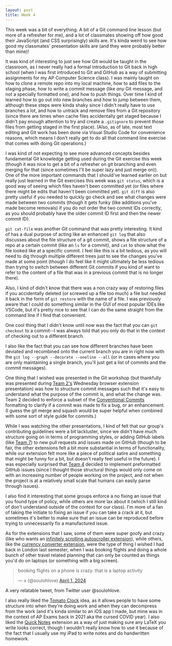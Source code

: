 ```yaml
---
layout: post
title: Week 4
---
```


This week was a bit of everything. A bit of a Git command line lesson (but more of a refresher for me), and a lot of classmates showing off how good their JavaScript (and CSS surprisingly) skills are. It's kinda weird to see how good my classmates' presentation skills are (and they were probably better than mine)!

<!--more-->

It was kind of interesting to just see how Git would be taught in the classroom, as I never really had a formal introduction to Git back in high school (when I was first introduced to Git and GitHub as a way of submitting assignments for my AP Computer Science class). I was mainly taught on how to clone a remote repo into my local machine, how to add files to the staging phase, how to write a commit message (like *any* Git message, and not a specially formatted one), and how to push things. Over time I kind of learned how to go out into new branches and how to jump between them, although these steps were kinda shaky since I didn't really have to use branches a lot, and how to untrack and remove files from a Git repository (since there are times when cache files accidentally get staged because I didn't pay enough attention to try and create a `.gitignore` to prevent those files from getting staged in the first place). (Also, as of late, most text editing and Git work has been done via Visual Studio Code for convenience reasons, which means I don't really get to do all that command line exercise that comes with doing Git operations.)

I was kind of not expecting to see more advanced concepts besides fundamental Git knowledge getting used during the Git exercise this week (though it was nice to get a bit of a refresher on git branching and even merging for that (since sometimes I'll be super lazy and just merge on)). One of the more important commands that I should've learned earlier on but really just learned in the Git exercises this week was `git status`, which is a good way of seeing which files haven't been committed yet (or files where there might be edits that haven't been committed yet). `git diff` is also pretty useful if you needed to quickly go check and see what changes were made between two commits (though it gets funky (like additions you've made become removals) if you do not order the two commit IDs correctly, as you should probably have the older commit ID first and then the newer commit ID). 

`git cat-file` was another Git command that was pretty interesting. It kind of has a dual purpose of acting like an enhanced `git log` that also discusses about the file structure of a git commit, shows a file structure of a repo at a certain commit (like an `ls` for a commit), and `cat` to show what the file looked like at a specific commit. I feel like this is a bit tedious, as you will need to dig through multiple different trees just to see the changes you've made at some point (though I do feel like it might ultimately be less tedious than trying to switch between different Git commits if you kind of want to refer to the content of a file that was in a previous commit that is no longer there). 

Also, I kind of didn't know that there was a non crazy way of restoring files if you accidentally deleted (or screwed up a file too much) a file but needed it back in the form of `git restore` with the name of a file. I was previously aware that I could do something similar in the GUI of most popular IDEs like VSCode, but it's pretty nice to see that I can do the same straight from the command line if I find that convenient.

One cool thing that I didn't know until now was the fact that you can `git checkout` to a commit--I was always told that you only do that in the context of checking out to a different branch.

I also like the fact that you can see how different branches have been deviated and recombined onto the current branch you are in right now with the `git log --graph --decorate --oneline --all` (or in cases where you are only maintaining a single branch, you'll just get a list of commits and the commit messages).

One thing that I wished was presented in the Git workshop (but thankfully was presented during [Team 2's](https://github.com/ossd-s25/Team2-add-on-ScreenPet) Wednesday browser extension presentation) was how to structure commit messages such that it's easy to understand what the purpose of the commit is, and what the change was. Team 2 decided to enforce a subset of the [Conventional Commits](https://www.conventionalcommits.org/en/v1.0.0/) formatting to clarify if a commit was made to fix a bug, or an enhancement. (I guess the git merge and squash would be super helpful when combined with some sort of style guide for commits.)

While I was watching the other presentations, I kind of felt that our group's contributing guidelines were a bit lackluster, since we didn't have much structure going on in terms of programming styles, or adding GitHub labels (like [Team 7](https://github.com/ossd-s25/Browser-Scroller)) to new pull requests and issues made on GitHub (though to be fair, the other extensions felt a bit more substantial in terms of functionality, while our extension felt more like a piece of political satire and something that might be funny for a bit, but doesn't really feel useful in the future). I was especially surprised that [Team 4](https://github.com/ossd-s25/Meowtivation) decided to implement preformatted GitHub issues (since I thought those structural things would only come on with an increasing number of people working on the project, and not when the project is at a relatively small scale that humans can easily parse through issues).

I also find it interesting that some groups enforce a no fixing an issue that you found type of policy, while others are more lax about it (which I still kind of don't understand outside of the context for our class). I'm more of a fan of taking the initiate to fixing an issue if you can take a crack at it, but sometimes it's better to make sure that an issue can be reproduced before trying to unnecessarily fix a manufactured issue.

As for the extensions that I saw, some of them were super goofy and crazy (like who wants an [infinitely scrolling autoscroller extension](https://github.com/ossd-s25/Browser-Scroller)), while others, like the [currency converter extension](https://github.com/ossd-s25/Currency-Unit-Converter), were the type of thing I wished I had back in London last semester, when I was booking flights and doing a whole bunch of other travel related planning that can only be counted as things you'd do on laptops (or something with a big screen).

<blockquote class="twitter-tweet"><p lang="en" dir="ltr">booking flights on a phone is crazy. that is a laptop activity</p>&mdash; x (@soulohlove) <a href="https://twitter.com/soulohlove/status/1774882830754959445?ref_src=twsrc%5Etfw">April 1, 2024</a></blockquote> <script async src="https://platform.twitter.com/widgets.js" charset="utf-8"></script>
A very relatable tweet, from Twitter user @soulohlove.

I also really liked the [Tomato Clock](https://github.com/ossd-s25/team-9-add-on) idea, as it allows people to have some structure into when they're doing work and when they can decompress from the work (and it's kinda similar to an iOS app I made, but mine was in the context of AP Exams back in 2021 aka the cursed COVID year). I also liked the [Quick Notes](https://github.com/ossd-s25/Quick-Notes) extension as a way of just making sure any LaTeX you write looks correct, though I wouldn't really know how to use it because of the fact that I usually use my iPad to write notes and do handwritten homework.

